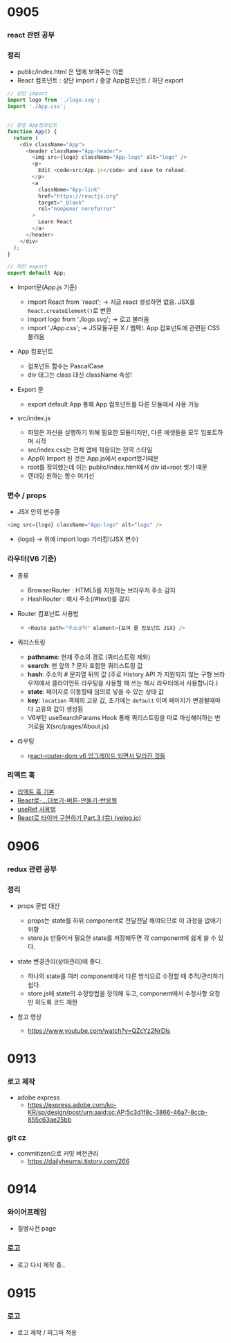# 0905

### react 관련 공부

### 정리

* public/index.html <title></title>은 탭에 보여주는 이름
* React 컴포넌트 : 상단 import / 중앙 App컴포넌트 / 하단 export

```javascript
// 상단 import
import logo from './logo.svg';
import './App.css';


// 중앙 App컴포넌트
function App() {
  return (
    <div className="App">
      <header className="App-header">
        <img src={logo} className="App-logo" alt="logo" />
        <p>
          Edit <code>src/App.js</code> and save to reload.
        </p>
        <a
          className="App-link"
          href="https://reactjs.org"
          target="_blank"
          rel="noopener noreferrer"
        >
          Learn React
        </a>
      </header>
    </div>
  );
}

// 하단 export
export default App;
```

* Import문(App.js 기준)
  * import React from 'react'; -> 지금 react 생성하면 없음. JSX를 `React.createElement()`로 변환
  * import logo from './logo.svg'; -> 로고 불러옴
  * import './App.css'; -> JS모듈구문 X / 웹팩!. App 컴포넌트에 관련된 CSS 불러옴
* App 컴포넌트
  * 컴포넌트 함수는 PascalCase
  * div 태그는 class 대신 className 속성!
* Export 문
  * export default App 통해 App 컴포넌트를 다른 모듈에서 사용 가능



* src/index.js
  * 파일은 자신을 실행하기 위해 필요한 모듈이지만, 다른 에셋들을 모두 임포트하며 시작
  * src/index.css는 전체 앱에 적용되는 전역 스타일
  * App이 Import 된 것은 App.js에서 export했기때문
  * root를 정의했는데 이는 public/index.html에서 div id=root 썻기 때문
  * 랜더링 원하는 함수 여기선 <App />



### 변수 / props

* JSX 안의 변수들

```javascript
<img src={logo} className="App-logo" alt="logo" />
```

* {logo} -> 위에 import logo 가리킴!(JSX 변수)



### 라우터(V6 기준)

* 종류

  * BrowserRouter : HTML5를 지원하는 브라우저 주소 감지
  * HashRouter : 해시 주소(/#text)를 감지

* Router 컴포넌트 사용법

  * ```js
    <Route path="주소규칙" element={보여 줄 컴포넌트 JSX} />
    ```

* 쿼리스트링

  * **pathname**: 현재 주소의 경로 (쿼리스트링 제외)
  * **search**: 맨 앞의 ? 문자 포함한 쿼리스트링 값
  * **hash**: 주소의 # 문자열 뒤의 값 (주로 History API 가 지원되지 않는 구형 브라우저에서 클라이언트 라우팅을 사용할 때 쓰는 해시 라우터에서 사용합니다.)
  * **state**: 페이지로 이동할때 임의로 넣을 수 있는 상태 값
  * **key**: `location` 객체의 고유 값, 초기에는 `default` 이며 페이지가 변경될때마다 고유의 값이 생성됨
  * V6부턴 useSearchParams Hook 통해 쿼리스트링을 따로 파싱해야하는 번거로움 X(src/pages/About.js)

* 라우팅
  * r[eact-router-dom v6 업그레이드 되면서 달라진 것들](https://velog.io/@soryeongk/ReactRouterDomV6)



### 리액트 훅

* [리액트 훅 기본](https://iamiet.tistory.com/69#%E-%--%-F%--useEffect)
* [React로-...더보기-버튼-만들기-반응형](https://velog.io/@arihi/React로-...더보기-버튼-만들기-반응형)
* [useRef 사용법](https://www.daleseo.com/react-hooks-use-ref/)
* [React로 타이머 구현하기 Part.3 (完) (velog.io)](https://velog.io/@leobang17/React로-타이머-구현하기-pt.3)





# 0906

### redux 관련 공부

### 정리

* props 문법 대신
  * props는 state를 하위 component로 전달전달 해야되므로 이 과정을 없애기위함
  * store.js 만들어서 필요한 state를 저장해두면 각 component에 쉽게 쓸 수 있다.

* state 변경관리(상태관리)에 좋다.
  * 하나의 state를 여러 component에서 다른 방식으로 수정할 때 추적/관리하기 쉽다.
  * store.js에 state의 수정방법을 정의해 두고, component에서 수정사항 요청만 하도록 코드 제한

* 참고 영상
  * https://www.youtube.com/watch?v=QZcYz2NrDIs





# 0913

### 로고 제작

* adobe express
  * https://express.adobe.com/ko-KR/sp/design/post/urn:aaid:sc:AP:5c3d1f8c-3866-46a7-8ccb-855c63ae25bb

### git cz

* commitizen으로 커밋 버전관리
  * https://dailyheumsi.tistory.com/266





# 0914

### 와이어프레임

* 질병사전 page

### 로고

* 로고 다시 제작 중..



# 0915

### 로고

* 로고 제작 / 피그마 적용
